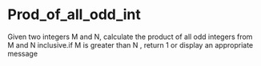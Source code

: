 # Prod_of_all_odd_int
Given two integers M and N, calculate the product of all odd integers from M and N inclusive.if M is greater than N , return 1 or display an appropriate message
